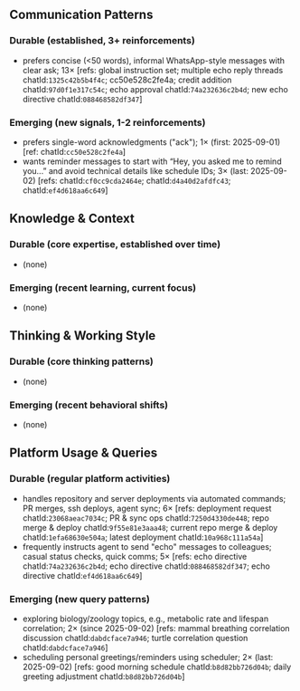 ## Communication Patterns
### Durable (established, 3+ reinforcements)
- prefers concise (<50 words), informal WhatsApp-style messages with clear ask; 13× [refs: global instruction set; multiple echo reply threads chatId:`1325c42b5b4f4c`; cc50e528c2fe4a; credit addition chatId:`97d0f1e317c54c`; echo approval chatId:`74a232636c2b4d`; new echo directive chatId:`088468582df347`]

### Emerging (new signals, 1-2 reinforcements)
- prefers single-word acknowledgments ("ack"); 1× (first: 2025-09-01) [ref: chatId:`cc50e528c2fe4a`]
- wants reminder messages to start with “Hey, you asked me to remind you...” and avoid technical details like schedule IDs; 3× (last: 2025-09-02) [refs: chatId:`cf0cc9cda2464e`; chatId:`d4a40d2afdfc43`; chatId:`ef4d618aa6c649`]

## Knowledge & Context
### Durable (core expertise, established over time)
- (none)

### Emerging (recent learning, current focus)
- (none)

## Thinking & Working Style
### Durable (core thinking patterns)
- (none)

### Emerging (recent behavioral shifts)
- (none)

## Platform Usage & Queries
### Durable (regular platform activities)
- handles repository and server deployments via automated commands; PR merges, ssh deploys, agent sync; 6× [refs: deployment request chatId:`23068aeac7034c`; PR & sync ops chatId:`7250d4330de448`; repo merge & deploy chatId:`9f55e81e3aaa48`; current repo merge & deploy chatId:`1efa68630e504a`; latest deployment chatId:`10a968c111a54a`]
- frequently instructs agent to send "echo" messages to colleagues; casual status checks, quick comms; 5× [refs: echo directive chatId:`74a232636c2b4d`; echo directive chatId:`088468582df347`; echo directive chatId:`ef4d618aa6c649`]

### Emerging (new query patterns)
- exploring biology/zoology topics, e.g., metabolic rate and lifespan correlation; 2× (since 2025-09-02) [refs: mammal breathing correlation discussion chatId:`dabdcface7a946`; turtle correlation question chatId:`dabdcface7a946`]
- scheduling personal greetings/reminders using scheduler; 2× (last: 2025-09-02) [refs: good morning schedule chatId:`b8d82bb726d04b`; daily greeting adjustment chatId:`b8d82bb726d04b`]